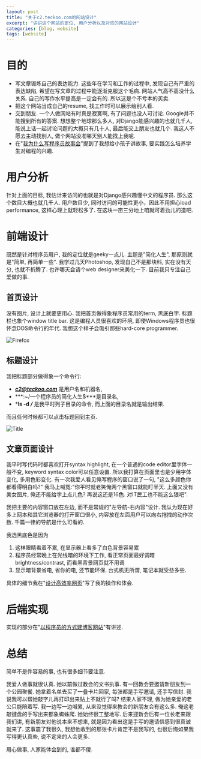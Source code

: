 ```yaml
---
layout: post
title: "关于c2.teckoo.com的网站设计"
excerpt: "讲讲这个网站的定位, 用户分析以及对应的网站设计"
categories: [blog, website]
tags: [website]
---
```



目的
===========
 * 写文章锻炼自己的表达能力. 这些年在学习和工作的过程中, 发现自己有严重的表达缺陷, 希望在写文章的过程中能逐渐克服这个毛病. 网站人气高不高没什么关系. 自己的写作水平提高是一定会有的. 所以这是个不亏本的买卖.
 * 把这个网站当成自己的resume, 找工作时可以展示给别人看.
 * 交到朋友. 一个人做网站有时真是寂寞啊, 有了问题也没人可讨论. Google并不能搜到所有的答案. 
 想想整个地球那么多人, 对Django能感兴趣的也就几千人, 
 能说上话一起讨论问题的大概只有几十人, 最后能交上朋友也就几个.
 我这人不愿去主动找别人, 做个网站没准哪天别人能找上我呢. 
 * 在"[我为什么写程序员故事会][story]"提到了我想给小孩子讲故事, 要实践怎么培养学生对编程的兴趣.

[story]: why-I-write-story.html

用户分析
===========
针对上面的目标, 我估计来访问的也就是对Django感兴趣懂中文的程序员. 那么这个数目大概也就几千人. 
用户数目少, 同时访问的可能性更小，因此不用担心load performance, 这样心理上就轻松多了. 
在这块一亩三分地上咱就可着劲儿的造吧. 

前端设计
=========
既然是针对程序员用户, 我的定位就是geeky一点儿. 主题是"简化人生", 那原则就是"简单, 再简单一些". 
我学过几天Photoshop, 发现自己不是那块料, 实在没有天分, 也就不折腾了. 
也许哪天会请个web designer来美化一下. 目前我只专注自己爱做的事.

首页设计
-----------
没有图片, 设计上就要更用心. 我把首页做得象程序员常用的term, 黑底白字. 标题栏也象个window title bar. 
这是编程人员很喜欢的环境, 即使Windows程序员也很怀念DOS命令行的年代. 我想这个样子会吸引那些hard-core programmer. 

![Firefox](https://sites.google.com/site/c2teckoo/website/css-round-border/round-corner-firefox.png)

标题设计
------------
我把标题部分做得象一个命令行: 

 * ***c2@teckoo.com*** 是用户名和机器名, 
 * ***:~/一个程序员的简化人生$***是目录名,
 * ***ls -d */*** 是我平时列子目录的命令, 而上面的目录名就是输出结果. 

而且任何时候都可以点击标题回到主页.

![Title](https://sites.google.com/site/c2teckoo/website/website-design/website-header.png)

文章页面设计
-------------
我平时写代码时都喜欢打开syntax highlight, 在一个普通的code editor里字体一般不变, keyword syntax color可以任意设置. 所以我打算在页面里也是少用字体变化, 多用色彩变化. 
有一次我爱人看见俺写程序的窗口说了一句, "这么多颜色你都看得明白吗?" 我马上喊冤:"你平时就老笑俺两个黑窗口就能盯半天. 上面又没有美女图片, 俺还不能给字上点儿色? 再说这还是16色. 对IT民工也不能这么狠吧".

我把主要的内容窗口放在左边, 而不是常规的"左导航-右内容"设计. 我认为现在好多上网本和其它浏览器的打开窗口很小, 内容放在左面用户可以向右拖拽的动作次数. 千篇一律的导航是什么可看的.

我选黑底色是因为

 1. 这样眼睛看着不累, 在显示器上看多了白色背景容易累
 1. 程序员经常晚上在光线暗的环境下工作, 看正常页面最好调暗brightness/contrast, 而看黑背景网页就不用调
 1. 显示暗背景省电, 省你的电, 还节能环保. 台式机无所谓, 笔记本就受益多些.

具体的细节我在"[设计高效率网页](effective-webpage-design.html)"写了我的操作和体会. 

后端实现
==========
实现的部分在"[以程序员的方式建博客网站](make-website-geeky-way.html)"有讲述. 

总结
==========
简单不是件容易的事, 也有很多细节要注意. 

我爱人做事就很认真. 她以前做过教会的文书执事. 有一回教会要邀请新朋友到一个公园聚餐. 她拿着名单去买了一叠卡片回家, 每张都是手写邀请, 还手写信封. 我说我可以帮她敲字儿再打印出来贴上不就行了吗? 结果人家不理, 做为她亲爱的老公只能陪着写. 我一边写一边喊累, 从来没觉得来教会的新朋友会有这么多. 俺这老敲键盘的手写出来都象蜘蛛爬. 她始终很工整地写. 后来迎新会后有一位长老来跟我们讲, 有新朋友对他说本来不想来, 就是因为看出这是手写的邀请信感到很真诚就来了. 这事震了我很久, 我想他收到的那张卡片肯定不是我写的, 也很后悔如果我写得更认真些, 说不定来的人会更多.

用心做事, 人家能体会到的, 谁都不傻.


